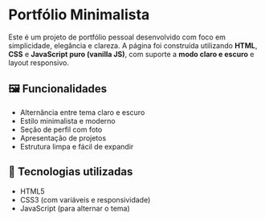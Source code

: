 # Portfólio Minimalista

Este é um projeto de portfólio pessoal desenvolvido com foco em simplicidade, elegância e clareza. A página foi construída utilizando **HTML**, **CSS** e **JavaScript puro (vanilla JS)**, com suporte a **modo claro e escuro** e layout responsivo.

## 🖼️ Funcionalidades

- Alternância entre tema claro e escuro
- Estilo minimalista e moderno
- Seção de perfil com foto
- Apresentação de projetos
- Estrutura limpa e fácil de expandir

## 🧪 Tecnologias utilizadas

- HTML5
- CSS3 (com variáveis e responsividade)
- JavaScript (para alternar o tema)
